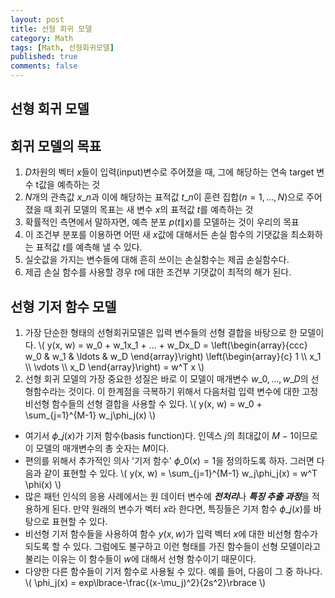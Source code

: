 ```yaml
---
layout: post
title: 선형 회귀 모델
category: Math
tags: [Math, 선형회귀모델]
published: true
comments: false
---
```


선형 회귀 모델
---

## 회귀 모델의 목표
1. $D$차원의 벡터 $x$들이 입력(input)변수로 주어졌을 때, 그에 해당하는 연속 target 변수 t값을 예측하는 것
2. $N$개의 관측값 ${x\_n}$과 이에 해당하는 표적값 ${t\_n}$이 훈련 집합$(n = 1, \ldots, N)$으로 주어졌을 때 회귀 모델의 목표는 새 변수 $x$의 표적값 $t$를 예측하는 것
3. 확률적인 측면에서 말하자면, 예측 분포 $p(t\|x)$를 모델하는 것이 우리의 목표
4. 이 조건부 분포를 이용하면 어떤 새 $x$값에 대해서든 손실 함수의 기댓값을 최소화하는 표적값 $t$를 예측해 낼 수 있다.
5. 실숫값을 가지는 변수들에 대해 흔히 쓰이는 손실함수는 제곱 손실함수다.
6. 제곱 손실 함수를 사용할 경우 $t$에 대한 조건부 기댓값이 최적의 해가 된다.

## 선형 기저 함수 모델
1. 가장 단순한 형태의 선형회귀모델은 입력 변수들의 선형 결합을 바탕으로 한 모델이다.
\\( y(x, w) = w\_0 + w\_1x\_1 + ... + w\_Dx\_D  = \left(\begin{array}{ccc} w\_0 & w\_1 & \ldots & w\_D \end{array}\right) \left(\begin{array}{c} 1 \\\\ x\_1 \\\\ \vdots \\\\ x\_D \end{array}\right) = w^T x \\)
2. 선형 회귀 모델의 가장 중요한 성질은 바로 이 모델이 매개변수 $w\_0, \ldots, w\_D$의 선형함수라는 것이다. 이 한계점을 극복하기 위해서 다음처럼 입력 변수에 대한 고정 비선형 함수들의 선형 결합을 사용할 수 있다.
\\( y(x, w) = w\_0 + \sum\_{j=1}^{M-1} w\_j\phi\_j(x) \\)
 - 여기서 $\phi\_j(x)$가 기저 함수(basis function)다. 인덱스 $j$의 최대값이 $M-1$이므로 이 모델의 매개변수의 총 숫자는 $M$이다.
 - 편의를 위해서 추가적인 의사 '기저 함수' $\phi\_0(x) = 1$을 정의하도록 하자. 그러면 다음과 같이 표현할 수 있다.
 \\( y(x, w) = \sum\_{j=1}^{M-1} w\_j\phi\_j(x) = w^T \phi(x) \\)
 - 많은 패턴 인식의 응용 사례에서는 원 데이터 변수에 <em><strong>전처리</strong></em>나 <em><strong>특징 추출 과정</strong></em>을 적용하게 된다. 만약 원래의 변수가 벡터 $x$라 한다면, 특징들은 기저 함수 ${\phi\_j(x)}$를 바탕으로 표현할 수 있다.
 - 비선형 기저 함수들을 사용하여 함수 $y(x,w)$가 입력 벡터 $x$에 대한 비선형 함수가 되도록 할 수 있다. 그럼에도 불구하고 이런 형태를 가진 함수들이 선형 모델이라고 불리는 이유는 이 함수들이 $w$에 대해서 선형 함수이기 때문이다.
 - 다양한 다른 함수들이 기저 함수로 사용될 수 있다. 예를 들어, 다음이 그 중 하나다.
 \\( \phi\_j(x) = exp\lbrace-\frac{(x-\mu\_j)^2}{2s^2}\rbrace \\) 
